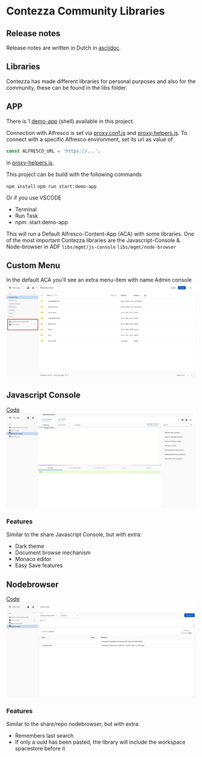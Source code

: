 # Contezza Community Libraries

## Release notes

Release notes are written in Dutch in [asciidoc](docs/src/docs/asciidoc/contezza-apps-community.adoc).

## Libraries

Contezza has made different libraries for personal purposes and also for the community, these can be found in the libs folder.

## APP

There is 1 [demo-app](apps/demo-app) (shell) available in this project.

Connection with Alfresco is set via [proxy.conf.js](apps/demo-app/proxy.conf.js) and [proxy-helpers.js](proxy-helpers.js). To connect with a specific Alfresco environment, set its url as value of
```js
const ALFRESCO_URL = 'https://...';
```
in [proxy-helpers.js](proxy-helpers.js).

This project can be build with the following commands

`npm install`
`npm run start:demo-app`

Or if you use VSCODE
- Terminal
- Run Task
- npm: start:demo-app

This will run a Default Alfresco-Content-App (ACA) with some libraries.
One of the most important Contezza libraries are the Javascript-Console & Node-browser in ADF
`libs/mgmt/js-console`
`libs/mgmt/node-browser`

## Custom Menu
In the default ACA you'll see an extra menu-item with name Admin console
![Menu Item](docs/src/docs/asciidoc/images/Personal%20Files%20-%20Demo%20App-%20extra%20Menu%20Item.png "Menu Item")

## Javascript Console
[Code](libs/mgmt/js-console)
![Javascript Console](docs/src/docs/asciidoc/images/Personal%20Files%20-%20Demo%20App-%20Javascript%20console.png "Javascript Console")

### Features
Similar to the share Javascript Console, but with extra:
- Dark theme
- Document browse mechanism
- Monaco editor
- Easy Save features

## Nodebrowser
[Code](libs/mgmt/node-browser)
![Nodebrowser](docs/src/docs/asciidoc/images/Personal%20Files%20-%20Demo%20App-%20Nodebrowser.png "Nodebrowser")

### Features
Similar to the share/repo nodebrowser, but with extra:
- Remembers last search
- If only a uuid has been pasted, the library will include the workspace spacestore before it
